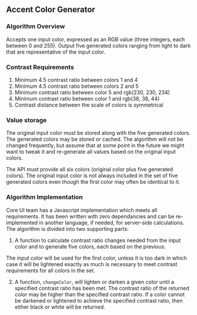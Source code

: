 ## Accent Color Generator

### Algorithm Overview

Accepts one input color, expressed as an RGB value (three integers, each between 0 and 255). Output five generated colors ranging from light to dark that are representative of the input color.

### Contrast Requirements

1. Minimum 4.5 contrast ratio between colors 1 and 4
2. Minimum 4.5 contrast ratio between colors 2 and 5
3. Minimum contrast ratio between color 5 and rgb(230, 230, 234)
4. Minimum contrast ratio between color 1 and rgb(38, 38, 44)
5. Contrast distance between the scale of colors is symmetrical

### Value storage

The original input color must be stored along with the five generated colors. The generated colors may be stored or cached. The algorithm will not be changed frequently, but assume that at some point in the future we might want to tweak it and re-generate all values based on the original input colors.

The API must provide all six colors (original color plus five generated colors). The original input color is not always included in the set of five generated colors even though the first color may often be identical to it.

### Algorithm Implementation

Core UI team has a Javascript implementation which meets all requirements. It has been written with zero dependancies and can be re-implemented in another language, if needed, for server-side calculations. The algorithm is divided into two supporting parts:

1. A function to calculate contrast ratio changes needed from the input color and to generate five colors, each based on the previous.

The input color will be used for the first color, unless it is too dark in which case it will be lightened exactly as much is necessary to meet contrast requirements for all colors in the set.

2. A function, `changeColor`, will lighten or darken a given color until a specified contrast ratio has been met. The contrast ratio of the returned color may be higher than the specified contrast ratio. If a color cannot be darkened or lightened to achieve the specified contrast ratio, then either black or white will be returned.
